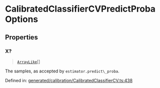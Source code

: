 # CalibratedClassifierCVPredictProbaOptions

## Properties

### X?

> [`ArrayLike`](../types/ArrayLike.md)[]

The samples, as accepted by `estimator.predict\_proba`.

Defined in:  [generated/calibration/CalibratedClassifierCV.ts:438](https://github.com/transitive-bullshit/scikit-learn-ts/blob/122b3c0/packages/sklearn/src/generated/calibration/CalibratedClassifierCV.ts#L438)
